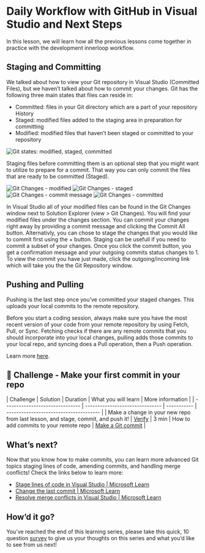 ﻿# Daily Workflow with GitHub in Visual Studio and Next Steps 
In this lesson, we will learn how all the previous lessons come together in practice with the development innerloop workflow.

## Staging and Committing 
We talked about how to view your Git repository in Visual Studio (Committed Files), but we haven’t talked about how to commit your changes. Git has the following three main states that files can reside in:
*	Committed: files in your Git directory which are a part of your repository History
*	Staged: modified files added to the staging area in preparation for committing
*	Modified: modified files that haven’t been staged or committed to your repository

![Git states: modified, staged, committed](images/image048.png)

Staging files before committing them is an optional step that you might want to utilize to prepare for a commit. That way you can only commit the files that are ready to be committed (Staged).

![Git Changes - modified](images/image054.png) ![Git Changes - staged](images/image056.png) ![Git Changes - commit message](images/image058.png) ![Git Changes - committed](images/image060.png)
    
In Visual Studio all of your modified files can be found in the Git Changes window next to Solution Explorer (view > Git Changes). You will find your modified files under the changes section. You can commit your changes right away by providing a commit message and clicking the Commit All button. Alternativly, you can chose to stage the changes that you would like to commit first using the + button. Staging can be usefull if you need to commit a subset of your changes. Once you click the commit button, you get a confirmation message and your outgoing commits status changes to 1. To view the commit you have just made, click the outgoing/incoming link which will take you the the Git Repository window. 

## Pushing and Pulling
Pushing is the last step once you’ve committed your staged changes. This uploads your local commits to the remote repository.

Before you start a coding session, always make sure you have the most recent version of your code from your remote repository by using Fetch, Pull, or Sync. Fetching checks if there are any remote commits that you should incorporate into your local changes, pulling adds those commits to your local repo, and syncing does a Pull operation, then a Push operation.

Learn more [here](https://learn.microsoft.com/en-us/visualstudio/version-control/git-fetch-pull-sync?view=vs-2022).

## 🚨 Challenge - Make your first commit in your repo

| Challenge  | Solution   | Duration   | What you will learn | More information |
| ------------------------------- | ------------------------------- | ----------- |  -------------------------------------- |
| Make a change in your new repo from last lesson, and stage, commit, and push it!	| [Verify](images/answer4.png) | 3 min |  How to add commits to your remote repo | [Make a Git commit](https://learn.microsoft.com/en-us/visualstudio/version-control/git-make-commit?view=vs-2022) |


## What’s next?
Now that you know how to make commits, you can learn more advanced Git topics staging lines of code,  amending commits, and handling merge conflicts! Check the links below to learn more:
*	[Stage lines of code in Visual Studio | Microsoft Learn](https://learn.microsoft.com/en-us/visualstudio/version-control/git-line-staging?view=vs-2022)
*	[Change the last commit | Microsoft Learn](https://learn.microsoft.com/en-us/visualstudio/version-control/git-manage-repository?view=vs-2022#change-the-last-commit-amend)
*	[Resolve merge conflicts in Visual Studio | Microsoft Learn](https://learn.microsoft.com/en-us/visualstudio/version-control/git-resolve-conflicts?view=vs-2022)

## How’d it go?
You’ve reached the end of this learning series, please take this quick, 10 question [survey]() to give us your thoughts on this series and what you’d like to see from us next!
